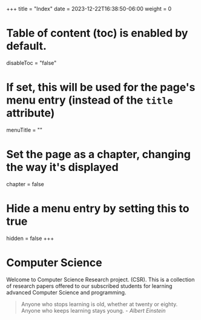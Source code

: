 +++
title = "Index"
date =  2023-12-22T16:38:50-06:00
weight = 0
# Table of content (toc) is enabled by default.
disableToc = "false"
# If set, this will be used for the page's menu entry (instead of the `title` attribute)
menuTitle = ""
# Set the page as a chapter, changing the way it's displayed
chapter = false
# Hide a menu entry by setting this to true
hidden = false
+++

# Computer Science

Welcome to Computer Science Research project. (CSR). This is a collection of research papers offered to our subscribed students for learning advanced Computer Science and programming.

> Anyone who stops learning is old, whether at twenty or eighty. Anyone who keeps learning stays young. - _Albert Einstein_